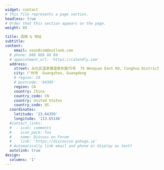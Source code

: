 ```yaml
---
widget: contact
# This file represents a page section.
headless: true
# Order that this section appears on the page.
weight: 60

title: 连络 & 地址
subtitle: 
content:
    email: oxon8com@outlook.com
  # phone: 888 888 88 88
  # appointment_url: 'https://calendly.com'
  address:
    street: 从化区温泉镇温泉东路75号  75 Wenquan East Rd, Conghua District
    city: 广州市  Guangzhou, Guangdong
    # region: CA
    # postcode: '94305'
    region: CA
    country: China
    country_code: CN
    country: United States
    country_code: US
  coordinates:
    latitude: '23.64359'
    longitude: '113.65146'
  #contact_links:
  #  - icon: comments
  #    icon_pack: fas
  #    name: Discuss on Forum
  #    link: 'https://discourse.gohugo.io'
  # Automatically link email and phone or display as text?
  autolink: true
design:
  columns: '1'
---
```

